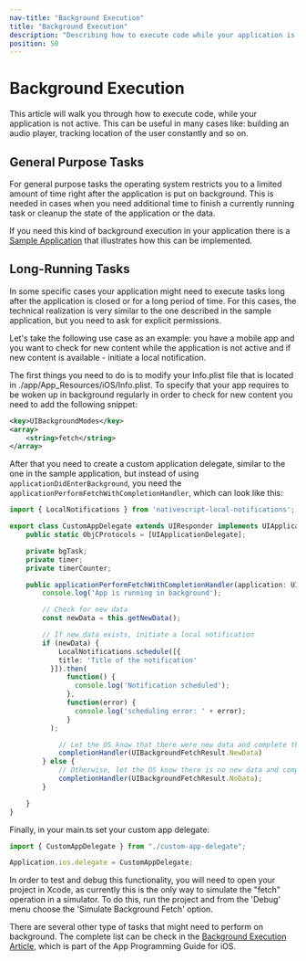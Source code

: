 ```yaml
---
nav-title: "Background Execution"
title: "Background Execution"
description: "Describing how to execute code while your application is in background mode."
position: 50
---
```


# Background Execution

This article will walk you through how to execute code, while your application is not active. This can be useful in many cases like: building an audio player, tracking location of the user constantly and so on.

## General Purpose Tasks

For general purpose tasks the operating system restricts you to a limited amount of time right after the application is put on background. This is needed in cases when you need additional time to finish a currently running task or cleanup the state of the application or the data.

If you need this kind of background execution in your application there is a [Sample Application](https://github.com/NativeScript/sample-ios-background-execution) that illustrates how this can be implemented.

## Long-Running Tasks

In some specific cases your application might need to execute tasks long after the application is closed or for a long period of time. For this cases, the technical realization is very similar to the one described in the sample application, but you need to ask for explicit permissions.

Let's take the following use case as an example: you have a mobile app and you want to check for new content while the application is not active and if new content is available - initiate a local notification.

The first things you need to do is to modify your Info.plist file that is located in ./app/App_Resources/iOS/Info.plist. To specify that your app requires to be woken up in background regularly in order to check for new content you need to add the following snippet:

``` XML
<key>UIBackgroundModes</key>
<array>
    <string>fetch</string>
</array>
```

After that you need to create a custom application delegate, similar to the one in the sample application, but instead of using ```applicationDidEnterBackground```, you need the ```applicationPerformFetchWithCompletionHandler```, which can look like this:

``` TypeScript
import { LocalNotifications } from 'nativescript-local-notifications';

export class CustomAppDelegate extends UIResponder implements UIApplicationDelegate {
    public static ObjCProtocols = [UIApplicationDelegate];

    private bgTask;
    private timer;
    private timerCounter;

    public applicationPerformFetchWithCompletionHandler(application: UIApplication, completionHandler: any) {
        console.log('App is running in background');

        // Check for new data
        const newData = this.getNewData();

        // If new data exists, initiate a local notification
        if (newData) {
            LocalNotifications.schedule([{
            title: 'Title of the notification'
          }]).then(
              function() {
                console.log('Notification scheduled');
              },
              function(error) {
                console.log('scheduling error: ' + error);
              }
          );

            // Let the OS know that there were new data and complete the task
            completionHandler(UIBackgroundFetchResult.NewData)
        } else {
            // Otherwise, let the OS know there is no new data and complete the task
            completionHandler(UIBackgroundFetchResult.NoData);
        }

    }
}
```

Finally, in your main.ts set your custom app delegate:

``` TypeScript
import { CustomAppDelegate } from "./custom-app-delegate";

Application.ios.delegate = CustomAppDelegate;
```

In order to test and debug this functionality, you will need to open your project in Xcode, as currently this is the only way to simulate the "fetch" operation in a simulator. To do this, run the project and from the 'Debug' menu choose the 'Simulate Background Fetch' option.

There are several other type of tasks that might need to perform on background. The complete list can be check in the [Background Execution Article](https://developer.apple.com/library/content/documentation/iPhone/Conceptual/iPhoneOSProgrammingGuide/BackgroundExecution/BackgroundExecution.html#//apple_ref/doc/uid/TP40007072-CH4-SW4), which is part of the App Programming Guide for iOS.
